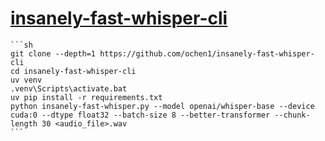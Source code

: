 # [insanely-fast-whisper-cli](https://github.com/ochen1/insanely-fast-whisper-cli)

````{tab} From source
```sh
git clone --depth=1 https://github.com/ochen1/insanely-fast-whisper-cli
cd insanely-fast-whisper-cli
uv venv
.venv\Scripts\activate.bat
uv pip install -r requirements.txt
python insanely-fast-whisper.py --model openai/whisper-base --device cuda:0 --dtype float32 --batch-size 8 --better-transformer --chunk-length 30 <audio_file>.wav
```
````